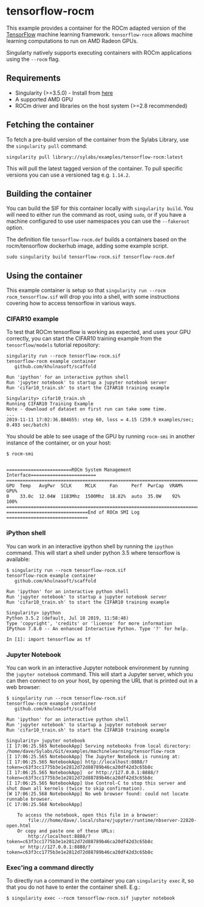 # tensorflow-rocm

This example provides a container for the ROCm adapted version of the
[TensorFlow](https://github.com/tensorflow/tensorflow) machine learning
framework. `tensorflow-rocm` allows machine learning computations to run on AMD
Radeon GPUs.

Singularty natively supports executing containers with ROCm applications using
the `--rocm` flag.

## Requirements

* Singularity (>=3.5.0) - Install from
  [here](https://github.com/khulnasoft/scaffold/blob/master/INSTALL.md)
* A supported AMD GPU
* ROCm driver and libraries on the host system (>=2.8 recommended)

## Fetching the container

To fetch a pre-build version of the container from the Sylabs Library, use the
`singularity pull` command:

```
singularity pull library://sylabs/examples/tensorflow-rocm:latest
```

This will pull the latest tagged version of the container. To pull specific
versions you can use a versioned tag e.g. `1.14.2`.

## Building the container

You can build the SIF for this container locally with `singularity build`. You
will need to either run the command as root, using `sudo`, or if you have a
machine configured to use user namespaces you can use the `--fakeroot` option.

The definition file `tensorflow-rocm.def` builds a containers based on the
rocm/tensorflow dockerhub image, adding some example script.

```
sudo singularity build tensorflow-rocm.sif tensorflow-rocm.def
```

## Using the container

This example container is setup so that `singularity run --rocm
rocm_tensorflow.sif` will drop you into a shell, with some instructions covering
how to access tensorflow in various ways.

### CIFAR10 example

To test that ROCm tensorflow is working as expected, and uses your GPU
correctly, you can start the CIFAR10 training example from the
`tensorflow/models` tutorial repository:

```
singularity run --rocm tensorflow-rocm.sif
tensorflow-rocm example container
   github.com/khulnasoft/scaffold

Run 'ipython' for an interactive python shell
Run 'jupyter notebook' to startup a jupyter notebook server
Run 'cifar10_train.sh' to start the CIFAR10 training example

Singularity> cifar10_train.sh
Running CIFAR10 Training Example
Note - download of dataset on first run can take some time.
...
2019-11-11 17:02:36.884655: step 60, loss = 4.15 (259.9 examples/sec; 0.493 sec/batch)

```

You should be able to see usage of the GPU by running `rocm-smi` in another
instance of the container, or on your host:

```
$ rocm-smi


========================ROCm System Management Interface========================
================================================================================
GPU  Temp   AvgPwr  SCLK     MCLK     Fan     Perf  PwrCap  VRAM%  GPU%
0    33.0c  12.04W  1183Mhz  1500Mhz  18.82%  auto  35.0W    92%   100%
================================================================================
==============================End of ROCm SMI Log ==============================
```

### iPython shell

You can work in an interactive ipython shell by running the `ipython`
command. This will start a shell under python 3.5 where tensorflow is available:

```
$ singularity run --rocm tensorflow-rocm.sif
tensorflow-rocm example container
   github.com/khulnasoft/scaffold

Run 'ipython' for an interactive python shell
Run 'jupyter notebook' to startup a jupyter notebook server
Run 'cifar10_train.sh' to start the CIFAR10 training example

Singularity> ipython
Python 3.5.2 (default, Jul 10 2019, 11:58:48)
Type 'copyright', 'credits' or 'license' for more information
IPython 7.8.0 -- An enhanced Interactive Python. Type '?' for help.

In [1]: import tensorflow as tf
```

### Jupyter Notebook

You can work in an interactive Jupyter notebook environment by running the
`jupyter notebook` command. This will start a Jupyter server, which you can then
connect to on your host, by opening the URL that is printed out in a web
browser:

```
$ singularity run --rocm tensorflow-rocm.sif
tensorflow-rocm example container
   github.com/khulnasoft/scaffold

Run 'ipython' for an interactive python shell
Run 'jupyter notebook' to startup a jupyter notebook server
Run 'cifar10_train.sh' to start the CIFAR10 training example

Singularity> jupyter notebook
[I 17:06:25.565 NotebookApp] Serving notebooks from local directory: /home/dave/Sylabs/Git/examples/machinelearning/tensorflow-rocm
[I 17:06:25.565 NotebookApp] The Jupyter Notebook is running at:
[I 17:06:25.565 NotebookApp] http://localhost:8888/?token=c63f3cc1775b3e1e2812d72d88789b46ca20df42d3c65b8c
[I 17:06:25.565 NotebookApp]  or http://127.0.0.1:8888/?token=c63f3cc1775b3e1e2812d72d88789b46ca20df42d3c65b8c
[I 17:06:25.565 NotebookApp] Use Control-C to stop this server and shut down all kernels (twice to skip confirmation).
[W 17:06:25.568 NotebookApp] No web browser found: could not locate runnable browser.
[C 17:06:25.568 NotebookApp]

    To access the notebook, open this file in a browser:
        file:///home/dave/.local/share/jupyter/runtime/nbserver-22820-open.html
    Or copy and paste one of these URLs:
        http://localhost:8888/?token=c63f3cc1775b3e1e2812d72d88789b46ca20df42d3c65b8c
     or http://127.0.0.1:8888/?token=c63f3cc1775b3e1e2812d72d88789b46ca20df42d3c65b8c
```

### Exec'ing a command directly

To directly run a command in the container you can `singularity exec` it, so
that you do not have to enter the container shell. E.g.:

```
$ singularity exec --rocm tensorflow-rocm.sif jupyter notebook
```



